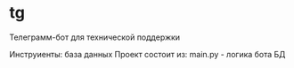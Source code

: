 # tg

Телеграмм-бот для технической поддержки

Инструиенты:
  база данных 
Проект состоит из:
  main.py - логика бота
  БД
